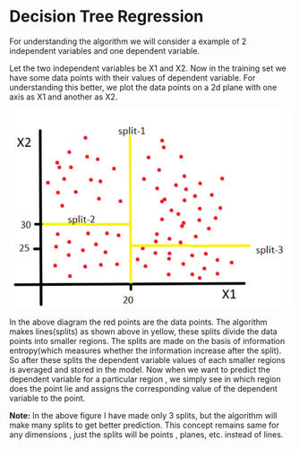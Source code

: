 # Decision Tree Regression

For understanding the algorithm we will consider a example of 2 independent variables and one dependent variable.

Let the two independent variables be X1 and X2. Now in the training set we have some data points with their values of dependent variable. For understanding this better, we plot the data points on a 2d plane with one axis as X1 and another as X2.

![decision tree graph](../Images/decision_tree_graph.png) 

In the above diagram the red points are the data points. The algorithm makes lines(splits) as shown above in yellow, these splits divide the data points into smaller regions. The splits are made on the basis of information entropy(which measures whether the information increase after the split). So after these splits the dependent variable values of each smaller regions is averaged and stored in the model. Now when we want to predict the dependent variable for a particular region , we simply see in which region does the point lie and assigns the corresponding value of the dependent variable to the point. 

<b>Note:</b> In the above figure I have made only 3 splits, but the algorithm will make many splits to get better prediction. This concept remains same for any dimensions , just the splits will be points , planes, etc. instead of lines.